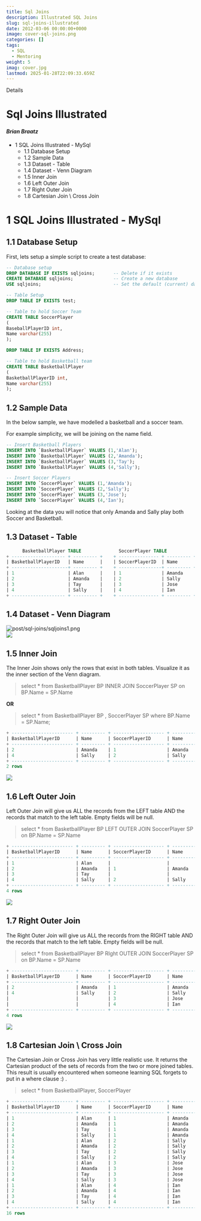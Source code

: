 ```yaml
---
title: Sql Joins
description: Illustrated SQL Joins
slug: sql-joins-illustrated
date: 2012-03-06 00:00:00+0000
image: cover-sql-joins.png
categories: []
tags:
  - SQL
  - Mentoring
weight: 5
imag: cover.jpg
lastmod: 2025-01-28T22:09:33.659Z
---
```

Details

# Sql Joins Illustrated

#### *Brian Braatz*

* 1 SQL Joins Illustrated - MySql
  * 1.1 Database Setup
  * 1.2 Sample Data
  * 1.3 Dataset - Table
  * 1.4 Dataset - Venn Diagram
  * 1.5 Inner Join
  * 1.6 Left Outer Join
  * 1.7 Right Outer Join
  * 1.8 Cartesian Join \ Cross Join

# 1 SQL Joins Illustrated - MySql

## 1.1 Database Setup

First, lets setup a simple script to create a test database:

```sql
-- Database setup
DROP DATABASE IF EXISTS sqljoins;       -- Delete if it exists
CREATE DATABASE sqljoins;               -- Create a new database
USE sqljoins;                           -- Set the default (current) database

-- Table Setup
DROP TABLE IF EXISTS test;

-- Table to hold Soccer Team
CREATE TABLE SoccerPlayer
(
BaseballPlayerID int,
Name varchar(255)
); 

DROP TABLE IF EXISTS Address;

-- Table to hold Basketball team
CREATE TABLE BasketballPlayer
(
BasketballPlayerID int,
Name varchar(255)
); 
```

## 1.2 Sample Data

In the below sample, we have modelled a basketball and a soccer team.

For example simplicity, we will be joining on the name field.

```sql
-- Insert Basketball Players
INSERT INTO `BasketballPlayer` VALUES (1,'Alan');
INSERT INTO `BasketballPlayer` VALUES (2,'Amanda');
INSERT INTO `BasketballPlayer` VALUES (3,'Tay');
INSERT INTO `BasketballPlayer` VALUES (4,'Sally');

-- Insert Soccer Players
INSERT INTO `SoccerPlayer` VALUES (1,'Amanda');
INSERT INTO `SoccerPlayer` VALUES (2,'Sally');
INSERT INTO `SoccerPlayer` VALUES (3,'Jose');
INSERT INTO `SoccerPlayer` VALUES (4,'Ian');
```

Looking at the data you will notice that only Amanda and Sally play both Soccer and Basketball.

## 1.3 Dataset - Table

```sql
      BasketballPlayer TABLE              SoccerPlayer TABLE
+ -------------------- + --------- +    + --------------- + --------- +
| BasketballPlayerID   | Name      |    | SoccerPlayerID  | Name      |
+ ---------------------+ --------- +    + ----------------+ --------- +
| 1                    | Alan      |    | 1               | Amanda    |
| 2                    | Amanda    |    | 2               | Sally     |
| 3                    | Tay       |    | 3               | Jose      |
| 4                    | Sally     |    | 4               | Ian       |
+ -------------------- + --------- +    + --------------- + --------- +
```

## 1.4 Dataset - Venn Diagram

![post/sql-joins/sqljoins1.png](/post/sql-joins/sqljoins1.png)\
![](/post/sql-joins/sqljoins1.png)

## 1.5 Inner Join

The Inner Join shows only the rows that exist in both tables. Visualize it as the inner section of the Venn diagram.

> select \* from BasketballPlayer BP INNER JOIN SoccerPlayer SP on BP.Name = SP.Name

**OR**

> select \* from BasketballPlayer BP , SoccerPlayer SP where BP.Name = SP.Name;

```sql
+ ----------------------- + --------- + ------------------- + --------- +
| BasketballPlayerID      | Name      | SoccerPlayerID      | Name      |
+ ----------------------- + --------- + ------------------- + --------- +
| 2                       | Amanda    | 1                   | Amanda    |
| 4                       | Sally     | 2                   | Sally     |
+ ----------------------- + --------- + ------------------- + --------- +
2 rows
```

![](/post/sql-joins/sqljoins2.png)

## 1.6 Left Outer Join

Left Outer Join will give us ALL the records from the LEFT table AND the records that match to the left table. Empty fields will be null.

> select \* from BasketballPlayer BP LEFT OUTER JOIN SoccerPlayer SP on BP.Name = SP.Name

```sql
+ ----------------------- + --------- + ------------------- + --------- +
| BasketballPlayerID      | Name      | SoccerPlayerID      | Name      |
+ ----------------------- + --------- + ------------------- + --------- +
| 1                       | Alan      |                     |           |
| 2                       | Amanda    | 1                   | Amanda    |
| 3                       | Tay       |                     |           |
| 4                       | Sally     | 2                   | Sally     |
+ ----------------------- + --------- + ------------------- + --------- +
4 rows
```

![](/post/sql-joins/sqljoins3.png)

## 1.7 Right Outer Join

The Right Outer Join will give us ALL the records from the RIGHT table AND the records that match to the left table. Empty fields will be null.

> select \* from BasketballPlayer BP RIght OUTER JOIN SoccerPlayer SP on BP.Name = SP.Name

```sql
+ ----------------------- + --------- + ------------------- + --------- +
| BasketballPlayerID      | Name      | SoccerPlayerID      | Name      |
+ ----------------------- + --------- + ------------------- + --------- +
| 2                       | Amanda    | 1                   | Amanda    |
| 4                       | Sally     | 2                   | Sally     |
|                         |           | 3                   | Jose      |
|                         |           | 4                   | Ian       |
+ ----------------------- + --------- + ------------------- + --------- +
4 rows
```

![](/post/sql-joins/sqljoins4.png)

## 1.8 Cartesian Join \ Cross Join

The Cartesian Join or Cross Join has very little realistic use. It returns the Cartesian product of the sets of records from the two or more joined tables. This result is usually encountered when someone learning SQL forgets to put in a where clause :) .

> select \* from BasketballPlayer, SoccerPlayer

```sql
+ ----------------------- + --------- + ------------------- + --------- +
| BasketballPlayerID      | Name      | SoccerPlayerID      | Name      |
+ ----------------------- + --------- + ------------------- + --------- +
| 1                       | Alan      | 1                   | Amanda    |
| 2                       | Amanda    | 1                   | Amanda    |
| 3                       | Tay       | 1                   | Amanda    |
| 4                       | Sally     | 1                   | Amanda    |
| 1                       | Alan      | 2                   | Sally     |
| 2                       | Amanda    | 2                   | Sally     |
| 3                       | Tay       | 2                   | Sally     |
| 4                       | Sally     | 2                   | Sally     |
| 1                       | Alan      | 3                   | Jose      |
| 2                       | Amanda    | 3                   | Jose      |
| 3                       | Tay       | 3                   | Jose      |
| 4                       | Sally     | 3                   | Jose      |
| 1                       | Alan      | 4                   | Ian       |
| 2                       | Amanda    | 4                   | Ian       |
| 3                       | Tay       | 4                   | Ian       |
| 4                       | Sally     | 4                   | Ian       |
+ ----------------------- + --------- + ------------------- + --------- +
16 rows
```
